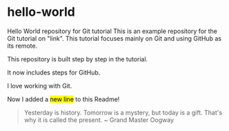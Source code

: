 # hello-world

Hello World repository for Git tutorial
This is an example repository for the Git tutorial on "link".
This tutorial focuses mainly on Git and using GitHub as its remote.

This repository is built step by step in the tutorial.

It now includes steps for GitHub.

I love working with Git.

Now I added a <mark>new line</mark> to this Readme!

> Yesterday is history. Tomorrow is a mystery, but today is a gift. That's why it is called the present.
> ~ Grand Master Oogway